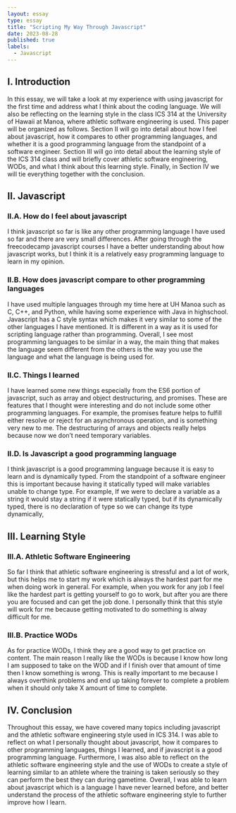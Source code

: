 ```yaml
---
layout: essay
type: essay
title: "Scripting My Way Through Javascript"
date: 2023-08-28
published: true
labels:
  - Javascript
---
```

## I. Introduction
In this essay, we will take a look at my experience with using javascript for the first time and address what I think about the coding language. We will also be reflecting on the learning style in the class ICS 314 at the University of Hawaii at Manoa, where athletic software engineering is used.
This paper will be organized as follows. Section II will go into detail about how I feel about javascript, how it compares to other programming languages, and whether it is a good programming language from the standpoint of a software engineer. Section III will go into detail about the learning style of the ICS 314 class and will briefly cover athletic software engineering, WODs, and what I think about this learning style. Finally, in Section IV we will tie everything together with the conclusion.  
	
## II. Javascript

### II.A. How do I feel about javascript 
I think javascript so far is like any other programming language I have used so far and there are very small differences. After going through the freecodecamp javascript courses I have a better understanding about how javascript works, but I think it is a relatively easy programming language to learn in my opinion. 

### II.B. How does javascript compare to other programming languages
I have used multiple languages through my time here at UH Manoa such as C, C++, and Python, while having some experience with Java in highschool. Javascript has a C style syntax which makes it very similar to some of the other languages I have mentioned. It is different in a way as it is used for scripting language rather than programming. Overall, I see most programming languages to be similar in a way, the main thing that makes the language seem different from the others is the way you use the language and what the language is being used for.  

### II.C. Things I learned 
I have learned some new things especially from the ES6 portion of javascript, such as array and object destructuring, and promises. These are features that I thought were interesting and do not include some other programming languages. For example, the promises feature helps to fulfill either resolve or reject for an asynchronous operation, and is something very new to me. The destructuring of arrays and objects really helps because now we don’t need temporary variables. 

### II.D. Is Javascript a good programming language
I think javascript is a good programming language because it is easy to learn and is dynamically typed. From the standpoint of a software engineer this is important because having it statically typed will make variables unable to change type. For example, If we were to declare a variable as a string it would stay a string if it were statically typed, but if its dynamically typed, there is no declaration of type so we can change its type dynamically,

## III. Learning Style 

### III.A. Athletic Software Engineering
So far I think that athletic software engineering is stressful and a lot of work, but this helps me to start my work which is always the hardest part for me when doing work in general. For example, when you work for any job I feel like the hardest part is getting yourself to go to work, but after you are there you are focused and can get the job done. I personally think that this style will work for me because getting motivated to do something is alway difficult for me. 

### III.B. Practice WODs
As for practice WODs, I think they are a good way to get practice on content. The main reason I really like the WODs is because I know how long I am supposed to take on the WOD and if I finish over that amount of time then I know something is wrong. This is really important to me because I always overthink problems and end up taking forever to complete a problem when it should only take X amount of time to complete.

## IV. Conclusion
Throughout this essay, we have covered many topics including javascript and the athletic software engineering style used in ICS 314. I was able to reflect on what I personally thought about javascript, how it compares to other programming languages, things I learned, and if javascript is a good programming language.  Furthermore, I was also able to reflect on the athletic software engineering style and the use of WODs to create a style of learning similar to an athlete where the training is taken seriously so they can perform the best they can during gametime. Overall, I was able to learn about javascript which is a language I have never learned before, and better understand the process of the athletic software engineering style to further improve how I learn. 


